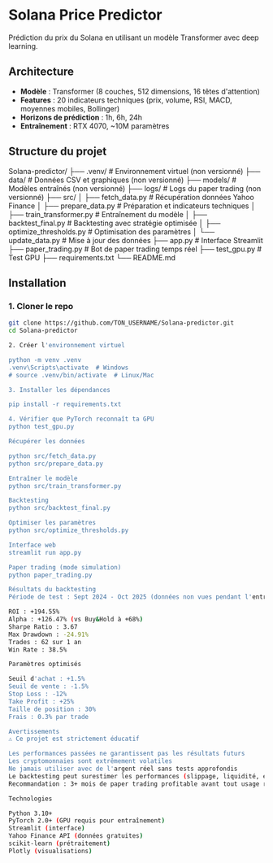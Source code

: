# Solana Price Predictor

Prédiction du prix du Solana en utilisant un modèle Transformer avec deep learning.

## Architecture

- **Modèle** : Transformer (8 couches, 512 dimensions, 16 têtes d'attention)
- **Features** : 20 indicateurs techniques (prix, volume, RSI, MACD, moyennes mobiles, Bollinger)
- **Horizons de prédiction** : 1h, 6h, 24h
- **Entraînement** : RTX 4070, ~10M paramètres

## Structure du projet

Solana-predictor/
├── .venv/              # Environnement virtuel (non versionné)
├── data/               # Données CSV et graphiques (non versionné)
├── models/             # Modèles entraînés (non versionné)
├── logs/               # Logs du paper trading (non versionné)
├── src/
│   ├── fetch_data.py          # Récupération données Yahoo Finance
│   ├── prepare_data.py        # Préparation et indicateurs techniques
│   ├── train_transformer.py   # Entraînement du modèle
│   ├── backtest_final.py      # Backtesting avec stratégie optimisée
│   ├── optimize_thresholds.py # Optimisation des paramètres
│   └── update_data.py         # Mise à jour des données
├── app.py              # Interface Streamlit
├── paper_trading.py    # Bot de paper trading temps réel
├── test_gpu.py         # Test GPU
├── requirements.txt
└── README.md

## Installation

### 1. Cloner le repo
```bash
git clone https://github.com/TON_USERNAME/Solana-predictor.git
cd Solana-predictor

2. Créer l'environnement virtuel

python -m venv .venv
.venv\Scripts\activate  # Windows
# source .venv/bin/activate  # Linux/Mac

3. Installer les dépendances

pip install -r requirements.txt

4. Vérifier que PyTorch reconnaît ta GPU
python test_gpu.py

Récupérer les données

python src/fetch_data.py
python src/prepare_data.py

Entraîner le modèle
python src/train_transformer.py

Backtesting
python src/backtest_final.py

Optimiser les paramètres
python src/optimize_thresholds.py

Interface web
streamlit run app.py

Paper trading (mode simulation)
python paper_trading.py

Résultats du backtesting
Période de test : Sept 2024 - Oct 2025 (données non vues pendant l'entraînement)

ROI : +194.55%
Alpha : +126.47% (vs Buy&Hold à +68%)
Sharpe Ratio : 3.67
Max Drawdown : -24.91%
Trades : 62 sur 1 an
Win Rate : 38.5%

Paramètres optimisés

Seuil d'achat : +1.5%
Seuil de vente : -1.5%
Stop Loss : -12%
Take Profit : +25%
Taille de position : 30%
Frais : 0.3% par trade

Avertissements
⚠️ Ce projet est strictement éducatif

Les performances passées ne garantissent pas les résultats futurs
Les cryptomonnaies sont extrêmement volatiles
Ne jamais utiliser avec de l'argent réel sans tests approfondis
Le backtesting peut surestimer les performances (slippage, liquidité, etc.)
Recommandation : 3+ mois de paper trading profitable avant tout usage réel

Technologies

Python 3.10+
PyTorch 2.0+ (GPU requis pour entraînement)
Streamlit (interface)
Yahoo Finance API (données gratuites)
scikit-learn (prétraitement)
Plotly (visualisations) 